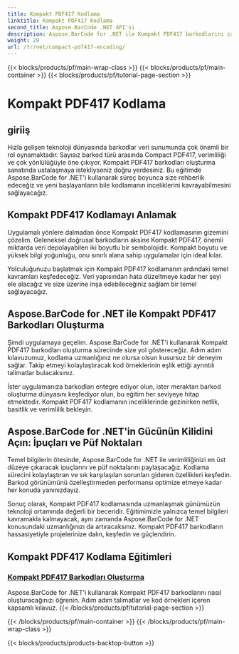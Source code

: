 ```yaml
---
title: Kompakt PDF417 Kodlama
linktitle: Kompakt PDF417 Kodlama
second_title: Aspose.BarCode .NET API'si
description: Aspose.BarCode for .NET ile Kompakt PDF417 barkodlarını zahmetsizce oluşturun. Etkili kodlama için kod örnekleriyle tamamlanan adım adım kılavuzumuzu izleyin.
weight: 29
url: /tr/net/compact-pdf417-encoding/
---
```


{{< blocks/products/pf/main-wrap-class >}}
{{< blocks/products/pf/main-container >}}
{{< blocks/products/pf/tutorial-page-section >}}

# Kompakt PDF417 Kodlama


## giriiş

Hızla gelişen teknoloji dünyasında barkodlar veri sunumunda çok önemli bir rol oynamaktadır. Sayısız barkod türü arasında Compact PDF417, verimliliği ve çok yönlülüğüyle öne çıkıyor. Kompakt PDF417 barkodları oluşturma sanatında ustalaşmaya istekliyseniz doğru yerdesiniz. Bu eğitimde Aspose.BarCode for .NET'i kullanarak süreç boyunca size rehberlik edeceğiz ve yeni başlayanların bile kodlamanın inceliklerini kavrayabilmesini sağlayacağız.

## Kompakt PDF417 Kodlamayı Anlamak

Uygulamalı yönlere dalmadan önce Kompakt PDF417 kodlamasının gizemini çözelim. Geleneksel doğrusal barkodların aksine Kompakt PDF417, önemli miktarda veri depolayabilen iki boyutlu bir sembolojidir. Kompakt boyutu ve yüksek bilgi yoğunluğu, onu sınırlı alana sahip uygulamalar için ideal kılar.

Yolculuğunuzu başlatmak için Kompakt PDF417 kodlamanın ardındaki temel kavramları keşfedeceğiz. Veri yapısından hata düzeltmeye kadar her şeyi ele alacağız ve size üzerine inşa edebileceğiniz sağlam bir temel sağlayacağız.

## Aspose.BarCode for .NET ile Kompakt PDF417 Barkodları Oluşturma

Şimdi uygulamaya geçelim. Aspose.BarCode for .NET'i kullanarak Kompakt PDF417 barkodları oluşturma sürecinde size yol göstereceğiz. Adım adım kılavuzumuz, kodlama uzmanlığınız ne olursa olsun kusursuz bir deneyim sağlar. Takip etmeyi kolaylaştıracak kod örneklerinin eşlik ettiği ayrıntılı talimatlar bulacaksınız.

İster uygulamanıza barkodları entegre ediyor olun, ister meraktan barkod oluşturma dünyasını keşfediyor olun, bu eğitim her seviyeye hitap etmektedir. Kompakt PDF417 kodlamanın inceliklerinde gezinirken netlik, basitlik ve verimlilik bekleyin.

## Aspose.BarCode for .NET'in Gücünün Kilidini Açın: İpuçları ve Püf Noktaları

Temel bilgilerin ötesinde, Aspose.BarCode for .NET ile verimliliğinizi en üst düzeye çıkaracak ipuçlarını ve püf noktalarını paylaşacağız. Kodlama sürecini kolaylaştıran ve sık karşılaşılan sorunları gideren özellikleri keşfedin. Barkod görünümünü özelleştirmeden performansı optimize etmeye kadar her konuda yanınızdayız.

Sonuç olarak, Kompakt PDF417 kodlamasında uzmanlaşmak günümüzün teknoloji ortamında değerli bir beceridir. Eğitimimizle yalnızca temel bilgileri kavramakla kalmayacak, aynı zamanda Aspose.BarCode for .NET konusundaki uzmanlığınızı da artıracaksınız. Kompakt PDF417 barkodların hassasiyetiyle projelerinize dalın, keşfedin ve güçlendirin.

## Kompakt PDF417 Kodlama Eğitimleri
### [Kompakt PDF417 Barkodları Oluşturma](./compact-pdf417-basic-configuration/)
Aspose.BarCode for .NET'i kullanarak Kompakt PDF417 barkodlarını nasıl oluşturacağınızı öğrenin. Adım adım talimatlar ve kod örnekleri içeren kapsamlı kılavuz.
{{< /blocks/products/pf/tutorial-page-section >}}

{{< /blocks/products/pf/main-container >}}
{{< /blocks/products/pf/main-wrap-class >}}

{{< blocks/products/products-backtop-button >}}
